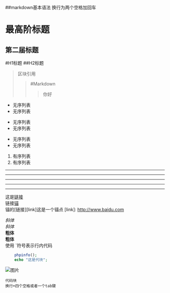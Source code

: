 ##markdown基本语法
 换行为两个空格加回车  
 
最高阶标题
========
第二届标题
--------
#H1标题
##H2标题
>区块引用
>>#Markdown
>>>你好

* 无序列表
* 无序列表
+ 无序列表
+ 无序列表
- 无序列表
- 无序列表
1. 有序列表
2. 有序列表
* * *
***
*****
- - -
--------------------
这是[链接](#link "百度一下你就知道")  
链接[锚](/link/)  
锚的[链接][link]这是一个锚点
[link]: http://www.baidu.com

*斜体*  
_斜体_  
**粗体**  
__粗体__  
使用 \`符号表示行内代码

```php
	phpinfo();
	echo "这是代块";
```
![图片](http://static.zhihu.com/static/revved/img/sticky_header/new_logo.010e8320.png)  

	代码块
	换行+四个空格或者一个tab键
	





